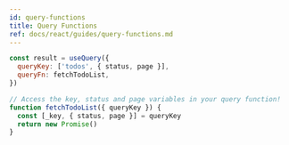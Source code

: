 ```yaml
---
id: query-functions
title: Query Functions
ref: docs/react/guides/query-functions.md
---
```


[//]: # 'Example4'

```js
const result = useQuery({
  queryKey: ['todos', { status, page }],
  queryFn: fetchTodoList,
})

// Access the key, status and page variables in your query function!
function fetchTodoList({ queryKey }) {
  const [_key, { status, page }] = queryKey
  return new Promise()
}
```

[//]: # 'Example4'

